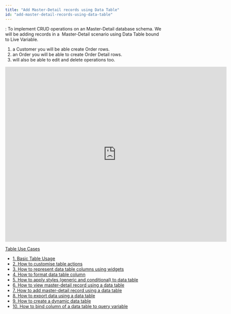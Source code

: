 ```yaml
---
title: "Add Master-Detail records using Data Table"
id: "add-master-detail-records-using-data-table"
---
```


: To implement CRUD operations on an Master-Detail database schema. We will be adding records in a  Master-Detail scenario using Data Table bound to Live Variable.

1. a Customer you will be able create Order rows.
2. an Order you will be able to create Order Detail rows.
3. will also be able to edit and delete operations too.

<iframe width="708" height="560" src="https://docs.google.com/presentation/d/e/2PACX-1vSqfCUTgQiQf8t4tVzCJZBKDyApZbAi8oOhWvkw6Rd-DgCftLstD3OU4ewmqUwRfEt0t45RZYKObVHB/embed?start=false&amp;loop=false&amp;delayms=3000" frameborder="0" allowfullscreen="allowfullscreen" mozallowfullscreen="mozallowfullscreen" webkitallowfullscreen="webkitallowfullscreen"></iframe>

[Table Use Cases](/learn/app-development/widgets/datalive/datatable/data-table-use-cases/)

- [1\. Basic Table Usage](/learn/app-development/widgets/datalive/datatable/data-table-basic-usage/)
- [2\. How to customise table actions](/learn/how-tos/data-table-actions/)
- [3\. How to represent data table columns using widgets](/learn/how-tos/data-table-widget-representations/)
- [4\. How to format data table column](/learn/how-tos/data-table-format/)
- [5\. How to apply styles (generic and conditional) to data table](/learn/how-tos/data-table-styling/)
- [6\. How to view master-detail record using a data table](/learn/how-tos/view-master-detail-data-records-using-data-table/)
- [7\. How to add master-detail record using a data table](/learn/how-tos/add-master-detail-records-using-data-table/)
- [8\. How to export data using a data table](/learn/how-tos/export-data-data-table/)
- [9\. How to create a dynamic data table](/learn/how-tos/dynamic-data-tables/)
- [10\. How to bind column of a data table to query variable](/learn/how-tos/data-table-column-bound-query/)

